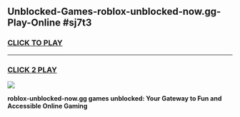 
## Unblocked-Games-roblox-unblocked-now.gg-Play-Online #sj7t3
<h3>
<a href="https://news.freeplayer.one?title=roblox-unblocked-now.gg&ref=3">CLICK TO PLAY</a></h3>
<hr>

<h3>
<a href="https://news.freeplayer.one?title=roblox-unblocked-now.gg&ref=3">CLICK 2 PLAY</a>
  
</h3>

<a href="https://news.freeplayer.one?title=roblox-unblocked-now.gg&ref=3"><img src="https://clearcache.store/games.png"></a>


**roblox-unblocked-now.gg games unblocked: Your Gateway to Fun and Accessible Online Gaming**
